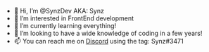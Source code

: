 - 👋 Hi, I’m @SynzDev AKA: Synz
- 👀 I’m interested in FrontEnd development
- 🌱 I’m currently learning everything!
- 💞️ I’m looking to have a wide knowledge of coding in a few years!
- 📫 You can reach me on [Discord] using the tag: Synz#3471

<!---
SynzDev/SynzDev is a ✨ special ✨ repository because its `README.md` (this file) appears on your GitHub profile.
You can click the Preview link to take a look at your changes.
--->

[Discord]: discord.com

